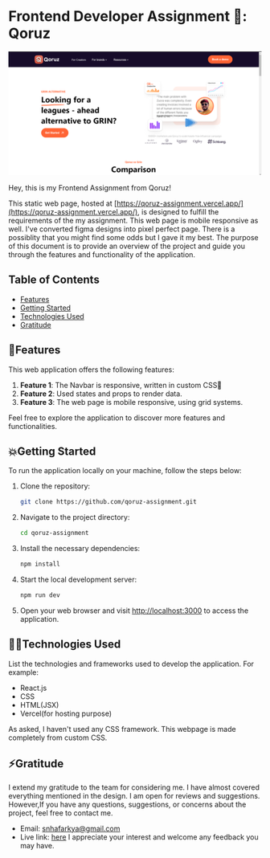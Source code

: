 
# Frontend Developer Assignment 📜: Qoruz
![Image](./src/assets/qoruz%20ss.png)

Hey, this is my Frontend Assignment from Qoruz!

This static web page, hosted at [https://qoruz-assignment.vercel.app/](https://qoruz-assignment.vercel.app/), is designed to fulfill the requirements of the my assignment. This web page is mobile responsive as well. I've converted figma designs into pixel perfect page. There is a possiblity that you might find some odds but I gave it my best. The purpose of this document is to provide an overview of the project and guide you through the features and functionality of the application.

## Table of Contents

- [Features](#features)
- [Getting Started](#getting-started)
- [Technologies Used](#technologies-used)
- [Gratitude](#gratitude)

## 🎯Features

This web application offers the following features:

1. **Feature 1**: The Navbar is responsive, written in custom CSS🌻
2. **Feature 2**: Used states and props to render data. 
3. **Feature 3**: The web page is mobile responsive, using grid systems.

Feel free to explore the application to discover more features and functionalities.

## 💥Getting Started

To run the application locally on your machine, follow the steps below:

1. Clone the repository:

   ```bash
   git clone https://github.com/qoruz-assignment.git
   ```

2. Navigate to the project directory:

   ```bash
   cd qoruz-assignment
   ```

3. Install the necessary dependencies:

   ```bash
   npm install
   ```

4. Start the local development server:

   ```bash
   npm run dev
   ```

5. Open your web browser and visit [http://localhost:3000](http://localhost:3000) to access the application.


## 👩‍💻Technologies Used

List the technologies and frameworks used to develop the application. For example:

- React.js
- CSS
- HTML(JSX)
- Vercel(for hosting purpose)

As asked, I haven't used any CSS framework. This webpage is made completely from custom CSS.

## ⚡Gratitude

I extend my gratitude to the team for considering me. I have almost covered everything mentioned in the design. I am open for reviews and suggestions. However,If you have any questions, suggestions, or concerns about the project, feel free to contact me.

- Email: [snhafarkya@gmail.com](mailto:snhafarkya@gmail.com)
- Live link: [here](https://qoruz-assignment.vercel.app/)
I appreciate your interest and welcome any feedback you may have.
